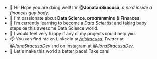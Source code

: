 - 👋 Hi! Hope you are doing well! I'm **@JonatanSiracusa**, *a nerd inside a finances guy body*.
- 👀 I'm passionate about **Data Science, programming & Finances**.
- 🌱 I’m currently learning to become a *Data Scientist* and taking baby steps on this awesome Data Science world.
- 💞️ I would feel very happy if any of my projects could help you.
- 📫 You can find me on LinkedIn at *<a href="https://www.linkedin.com/in/ajsiracusa/" target="_parent">/ajsiracusa</a>*, Twitter at *<a href="https://twitter.com/JonaSiracusaDev/" target="_parent">@JonaSiracusaDev</a>* and on Instagram at *<a href="https://www.instagram.com/jonasiracusadev/" target="_parent">@JonaSiracusaDev</a>*.
- 👋 Let's make this world a better place! Take care!

<!---
JonatanSiracusa/JonatanSiracusa is a ✨ special ✨ repository because its `README.md` (this file) appears on your GitHub profile.
You can click the Preview link to take a look at your changes.
--->

